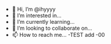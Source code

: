 - 👋 Hi, I’m @ihyyyy
- 👀 I’m interested in...
- 🌱 I’m currently learning...
- 💞️ I’m looking to collaborate on... 
- 📫 How to reach me...
-TEST add -00

<!---
hiden info!
--->

